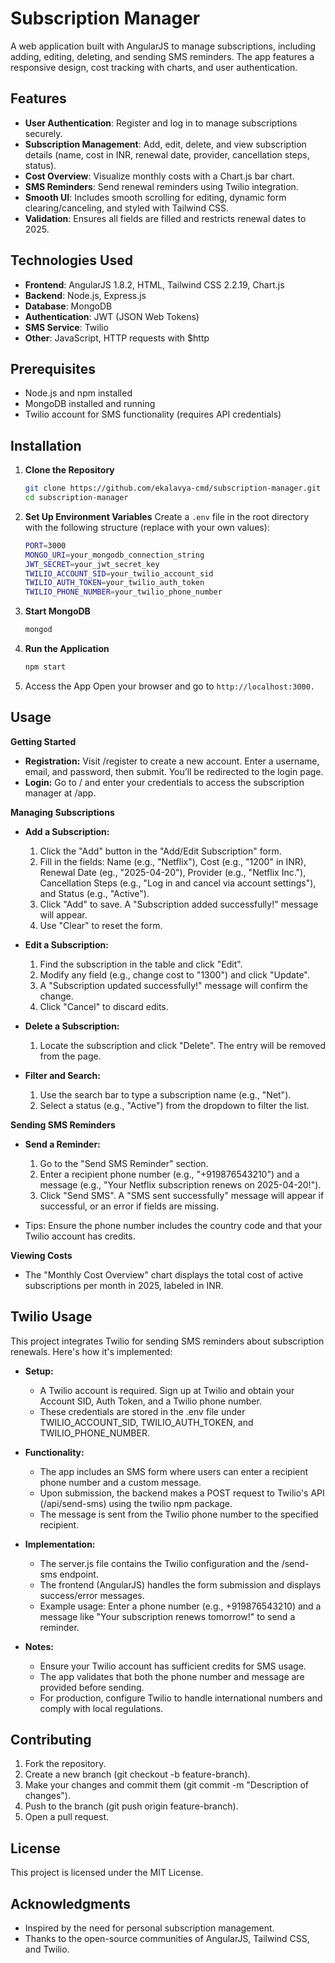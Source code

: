 # Subscription Manager

A web application built with AngularJS to manage subscriptions, including adding, editing, deleting, and sending SMS reminders. The app features a responsive design, cost tracking with charts, and user authentication.

## Features

- **User Authentication**: Register and log in to manage subscriptions securely.
- **Subscription Management**: Add, edit, delete, and view subscription details (name, cost in INR, renewal date, provider, cancellation steps, status).
- **Cost Overview**: Visualize monthly costs with a Chart.js bar chart.
- **SMS Reminders**: Send renewal reminders using Twilio integration.
- **Smooth UI**: Includes smooth scrolling for editing, dynamic form clearing/canceling, and styled with Tailwind CSS.
- **Validation**: Ensures all fields are filled and restricts renewal dates to 2025.

## Technologies Used

- **Frontend**: AngularJS 1.8.2, HTML, Tailwind CSS 2.2.19, Chart.js
- **Backend**: Node.js, Express.js
- **Database**: MongoDB
- **Authentication**: JWT (JSON Web Tokens)
- **SMS Service**: Twilio
- **Other**: JavaScript, HTTP requests with $http

## Prerequisites

- Node.js and npm installed
- MongoDB installed and running
- Twilio account for SMS functionality (requires API credentials)

## Installation

1. **Clone the Repository**

   ```bash
   git clone https://github.com/ekalavya-cmd/subscription-manager.git
   cd subscription-manager
   ```

2. **Set Up Environment Variables** Create a `.env` file in the root directory with the following structure (replace with your own values):

   ```bash
   PORT=3000
   MONGO_URI=your_mongodb_connection_string
   JWT_SECRET=your_jwt_secret_key
   TWILIO_ACCOUNT_SID=your_twilio_account_sid
   TWILIO_AUTH_TOKEN=your_twilio_auth_token
   TWILIO_PHONE_NUMBER=your_twilio_phone_number
   ```

3. **Start MongoDB**

   ```bash
   mongod
   ```

4. **Run the Application**

   ```bash
   npm start
   ```

5. Access the App Open your browser and go to `http://localhost:3000.`

## Usage

**Getting Started**

- **Registration:** Visit /register to create a new account. Enter a username, email, and password, then submit. You’ll be redirected to the login page.
- **Login:** Go to / and enter your credentials to access the subscription manager at /app.

**Managing Subscriptions**

- **Add a Subscription:**

  1.  Click the "Add" button in the "Add/Edit Subscription" form.
  2.  Fill in the fields: Name (e.g., "Netflix"), Cost (e.g., "1200" in INR), Renewal Date (eg., "2025-04-20"), Provider (e.g., "Netflix Inc."), Cancellation Steps (e.g., "Log in and cancel via account settings"), and Status (e.g., "Active").
  3.  Click "Add" to save. A "Subscription added successfully!" message will appear.
  4.  Use "Clear" to reset the form.

- **Edit a Subscription:**

  1.  Find the subscription in the table and click "Edit".
  2.  Modify any field (e.g., change cost to "1300") and click "Update".
  3.  A "Subscription updated successfully!" message will confirm the change.
  4.  Click "Cancel" to discard edits.

- **Delete a Subscription:**

  1.  Locate the subscription and click "Delete". The entry will be removed from the page.

- **Filter and Search:**

  1.  Use the search bar to type a subscription name (e.g., "Net").
  2.  Select a status (e.g., "Active") from the dropdown to filter the list.

**Sending SMS Reminders**

- **Send a Reminder:**

  1.  Go to the "Send SMS Reminder" section.
  2.  Enter a recipient phone number (e.g., "+919876543210") and a message (e.g., "Your Netflix subscription renews on 2025-04-20!").
  3.  Click "Send SMS". A "SMS sent successfully" message will appear if successful, or an error if fields are missing.

- Tips: Ensure the phone number includes the country code and that your Twilio account has credits.

**Viewing Costs**

- The "Monthly Cost Overview" chart displays the total cost of active subscriptions per month in 2025, labeled in INR.

## Twilio Usage

This project integrates Twilio for sending SMS reminders about subscription renewals. Here's how it's implemented:

- **Setup:**

  - A Twilio account is required. Sign up at Twilio and obtain your Account SID, Auth Token, and a Twilio phone number.
  - These credentials are stored in the .env file under TWILIO_ACCOUNT_SID, TWILIO_AUTH_TOKEN, and TWILIO_PHONE_NUMBER.

- **Functionality:**

  - The app includes an SMS form where users can enter a recipient phone number and a custom message.
  - Upon submission, the backend makes a POST request to Twilio's API (/api/send-sms) using the twilio npm package.
  - The message is sent from the Twilio phone number to the specified recipient.

- **Implementation:**

  - The server.js file contains the Twilio configuration and the /send-sms endpoint.
  - The frontend (AngularJS) handles the form submission and displays success/error messages.
  - Example usage: Enter a phone number (e.g., +919876543210) and a message like "Your subscription renews tomorrow!" to send a reminder.

- **Notes:**

  - Ensure your Twilio account has sufficient credits for SMS usage.
  - The app validates that both the phone number and message are provided before sending.
  - For production, configure Twilio to handle international numbers and comply with local regulations.

## Contributing

1.  Fork the repository.
2.  Create a new branch (git checkout -b feature-branch).
3.  Make your changes and commit them (git commit -m "Description of changes").
4.  Push to the branch (git push origin feature-branch).
5.  Open a pull request.

## License

This project is licensed under the MIT License.

## Acknowledgments

- Inspired by the need for personal subscription management.
- Thanks to the open-source communities of AngularJS, Tailwind CSS, and Twilio.
